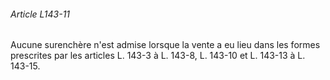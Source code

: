 ###### Article L143-11

Aucune surenchère n'est admise lorsque la vente a eu lieu dans les formes prescrites par les articles L. 143-3 à L. 143-8, L. 143-10 et L. 143-13 à L. 143-15.

